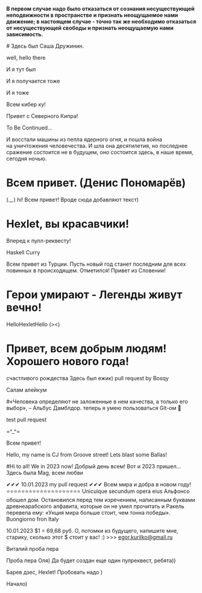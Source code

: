 <p><b>В первом случае надо было отказаться от сознания несуществующей неподвижности в пространстве и признать неощущаемое нами движение; в настоящем случае - точно так же необходимо отказаться от несуществующей свободы и признать неощущаемую нами зависимость.</b></p>
# Здесь был Саша Дружинин.

well, hello there

И я тут был

И я получается тоже

И я тоже

Всем кибер ку!

Привет с Северного Кипра!

To Be Continued...

И восстали машины из пепла ядерного огня, и пошла война на уничтожения человечества. И шла она десятилетия, но последнее сражение состоится не в будущем, оно состоится здесь, в наше время, сегодня ночью.

# Всем привет. (Денис Пономарёв)
(._.)
hi!
Всем привет! Вроде сюда добавляют текст)

# Hexlet, вы красавчики!
Вперед к пулл-реквесту!

Haskell Curry

Всем привет из Турции. Пусть новый год станет последним для всех повинных в происходящем.
Отметился!
Привет из Словении!

# Герои умирают - Легенды живут вечно!
HelloHexletHello
(><)


# Привет, всем добрым людям! Хорошего нового года!

счастливого рождества
Здесь был ежик)
pull request by Bosqy


Салам алейкум


#«Человека определяют не заложенные в нем качества, а только его выбор», – Альбус Дамблдор.
теперь я умею пользоваться Git-ом 🤪

test pull request

=^_^=

Всем привет!

Hello, my name is CJ from Groove street! Lets blast some Ballas!

#Hi to all! We in 2023 now!
Добрый день всем! Вот и 2023 пришел...
Здесь была Mag, всем любви

✔✔✔ 10.01.2023 my pull request ✔✔✔
Всем мира и добра в новом году!
⭐⭐⭐⭐⭐⭐⭐⭐⭐⭐⭐⭐⭐⭐⭐⭐⭐⭐⭐⭐
Unicuique secundum opera eius
Альфонсо обошел дом. Остановился перед тем изречением, написанным буквами древнеарабского алфавита, которые он не умел прочитать и Ракель перевела ему: «Унция мира больше стоит, чем тонна победы».
Buongiorno fron Italy

10.01.2023 $1 = 69,68 руб. О, потомки из будущего, напишите мне, старику, сколько этот $ стоит у вас! :) >>> egor.kurilko@gmail.ru

Виталий проба пера 

Проба пера Оля) Да будет создан еще один пулреквест, ребята))

Барев дзес, Hexlet!
Пробовать надо )

Начало)
